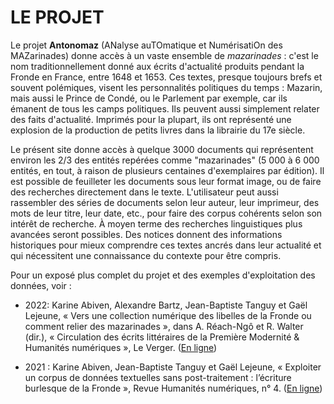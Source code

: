 # LE PROJET


Le projet **Antonomaz** (ANalyse auTOmatique et NumérisatiOn des MAZarinades) donne accès à un vaste ensemble de *mazarinades* : c'est le nom traditionnellement donné aux écrits d'actualité produits pendant la Fronde en France, entre 1648 et 1653. Ces textes, presque toujours brefs et souvent polémiques, visent les personnalités politiques du temps : Mazarin, mais aussi le Prince de Condé, ou le Parlement par exemple, car ils émanent de tous les camps politiques. Ils peuvent aussi simplement relater des faits d'actualité. Imprimés pour la plupart, ils ont représenté une explosion de la production de petits livres dans la librairie du 17e siècle.

Le présent site donne accès à quelque 3000 documents qui représentent environ les 2/3 des entités repérées comme "mazarinades" (5 000 à 6 000 entités, en tout, à raison de plusieurs centaines d'exemplaires par édition). Il est possible de feuilleter les documents sous leur format image, ou de faire des recherches directement dans le texte. L'utilisateur peut aussi rassembler des séries de documents selon leur auteur, leur imprimeur, des mots de leur titre, leur date, etc., pour faire des corpus cohérents selon son intérêt de recherche. À moyen terme des recherches linguistiques plus avancées seront possibles. Des notices donnent des informations historiques pour mieux comprendre ces textes ancrés dans leur actualité et qui nécessitent une connaissance du contexte pour être compris.

Pour un exposé plus complet du projet et des exemples d'exploitation des données, voir :

* 2022: Karine Abiven, Alexandre Bartz, Jean-Baptiste Tanguy et Gaël Lejeune, « Vers une collection numérique des libelles de la Fronde ou comment relier des mazarinades », dans A. Réach-Ngô et R. Walter (dir.), « Circulation des écrits littéraires de la Première Modernité & Humanités numériques », Le Verger. ([En ligne](https://cornucopia16.com/blog/2022/04/24/karine-abiven-alexandre-bartz-gael-lejeune-et-jean-baptiste-tanguy-vers-une-collection-numerique-des-libelles-parus-pendant-la-fronde-ou-comment-relier-des-mazarinades/))

* 2021 :  Karine Abiven, Jean-Baptiste Tanguy et Gaël Lejeune, « Exploiter un corpus de données textuelles sans post-traitement : l’écriture burlesque de la Fronde », Revue Humanités numériques, n° 4. ([En ligne](https://journals.openedition.org/revuehn/2355))
